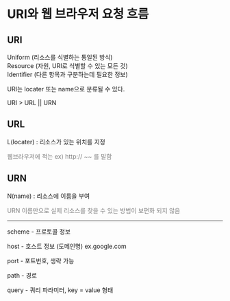 # URI와 웹 브라우저 요청 흐름

## URI

Uniform (리소스를 식별하는 통일된 방식)
<br/>
Resource (자원, URI로 식별할 수 있는 모든 것)
<br/>
Identifier (다른 항목과 구분하는데 필요한 정보)

URI는 locater 또는 name으로 분류될 수 있다.

URI > URL || URN

## URL

L(locater) : 리소스가 있는 위치를 지정

<span style="color:#808080">웹브라우저에 적는 ex) http:// ~~ 를 말함</span>

## URN

N(name) : 리소스에 이름을 부여

<span style="color:#808080">URN 이름만으로 실제 리소스를 찾을 수 있는 방법이 보편화 되지 않음</span>

---

scheme - 프로토콜 정보

host - 호스트 정보 (도메인명) ex.google.com

port - 포트번호, 생략 가능

path - 경로

query - 쿼리 파라미터, key = value 형태
